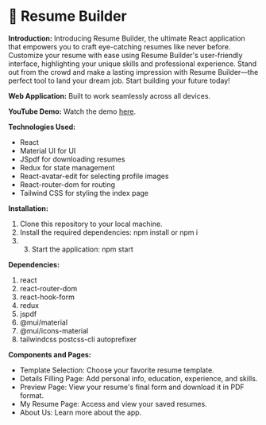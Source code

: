 # 📄 Resume Builder

**Introduction:**
Introducing Resume Builder, the ultimate React application that empowers you to craft eye-catching resumes like never before. Customize your resume with ease using Resume Builder's user-friendly interface, highlighting your unique skills and professional experience. Stand out from the crowd and make a lasting impression with Resume Builder—the perfect tool to land your dream job. Start building your future today!

**Web Application:**
Built to work seamlessly across all devices.

**YouTube Demo:**
Watch the demo [here](https://youtu.be/fArHkmkaMSA).

**Technologies Used:**
- React
- Material UI for UI
- JSpdf for downloading resumes
- Redux for state management
- React-avatar-edit for selecting profile images
- React-router-dom for routing
- Tailwind CSS for styling the index page

**Installation:**
1. Clone this repository to your local machine.
2. Install the required dependencies: npm install or npm i
3. 3. Start the application: npm start

**Dependencies:**
1. react
2. react-router-dom
3. react-hook-form
4. redux
5. jspdf
6. @mui/material
7. @mui/icons-material
8. tailwindcss postcss-cli autoprefixer

**Components and Pages:**
- Template Selection: Choose your favorite resume template.
- Details Filling Page: Add personal info, education, experience, and skills.
- Preview Page: View your resume's final form and download it in PDF format.
- My Resume Page: Access and view your saved resumes.
- About Us: Learn more about the app.
